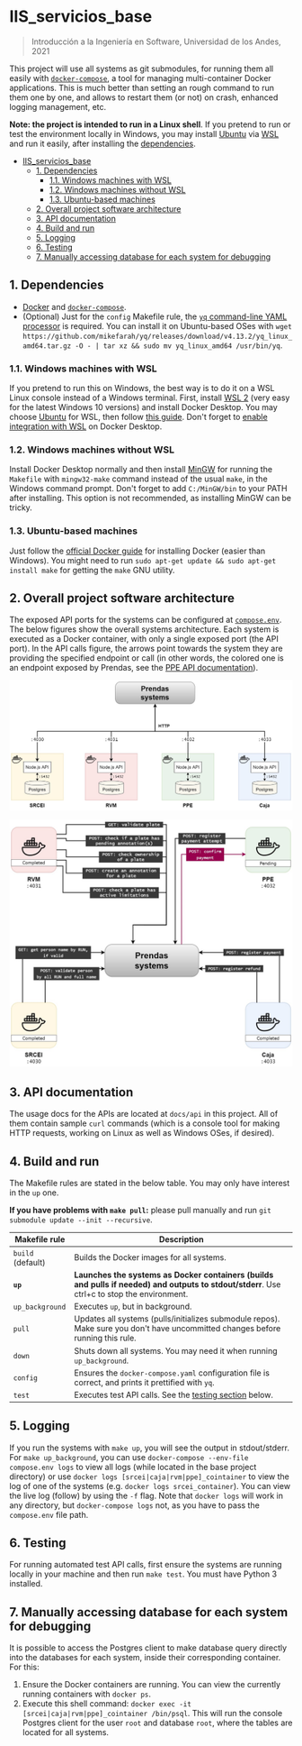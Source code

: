 # IIS_servicios_base

> Introducción a la Ingeniería en Software, Universidad de los Andes, 2021

This project will use all systems as git submodules, for running them all easily with [`docker-compose`](https://docs.docker.com/compose/), a tool for managing multi-container Docker applications. This is much better than setting an rough command to run them one by one, and allows to restart them (or not) on crash, enhanced logging management, etc.

**Note: the project is intended to run in a Linux shell**. If you pretend to run or test the environment locally in Windows, you may install [Ubuntu](https://www.microsoft.com/en-us/p/ubuntu-2004-lts/9n6svws3rx71) via [WSL](https://docs.microsoft.com/en-us/windows/wsl/install) and run it easily, after installing the [dependencies](#dependencies).

- [IIS_servicios_base](#iis_servicios_base)
  - [1. Dependencies](#1-dependencies)
    - [1.1. Windows machines with WSL](#11-windows-machines-with-wsl)
    - [1.2. Windows machines without WSL](#12-windows-machines-without-wsl)
    - [1.3. Ubuntu-based machines](#13-ubuntu-based-machines)
  - [2. Overall project software architecture](#2-overall-project-software-architecture)
  - [3. API documentation](#3-api-documentation)
  - [4. Build and run](#4-build-and-run)
  - [5. Logging](#5-logging)
  - [6. Testing](#6-testing)
  - [7. Manually accessing database for each system for debugging](#7-manually-accessing-database-for-each-system-for-debugging)

## 1. Dependencies

- [Docker](https://docs.docker.com/get-docker/) and [`docker-compose`](https://docs.docker.com/compose/install/).
- (Optional) Just for the `config` Makefile rule, the [`yq` command-line YAML processor](https://github.com/mikefarah/yq) is required. You can install it on Ubuntu-based OSes with `wget https://github.com/mikefarah/yq/releases/download/v4.13.2/yq_linux_amd64.tar.gz -O - | tar xz && sudo mv yq_linux_amd64 /usr/bin/yq`.

### 1.1. Windows machines with WSL

If you pretend to run this on Windows, the best way is to do it on a WSL Linux console instead of a Windows terminal. First, install [WSL 2](https://docs.microsoft.com/en-us/windows/wsl/install) (very easy for the latest Windows 10 versions) and install Docker Desktop. You may choose [Ubuntu](https://www.microsoft.com/en-us/p/ubuntu-2004-lts/9n6svws3rx71) for WSL, then follow [this guide](https://nickjanetakis.com/blog/setting-up-docker-for-windows-and-wsl-to-work-flawlessly). Don't forget to [enable integration with WSL](./docs/Docker_Ubuntu_WSL_config.png) on Docker Desktop.

### 1.2. Windows machines without WSL

Install Docker Desktop normally and then install [MinGW](https://sourceforge.net/projects/mingw/) for running the `Makefile` with `mingw32-make` command instead of the usual `make`, in the Windows command prompt. Don't forget to add `C:/MinGW/bin` to your PATH after installing. This option is not recommended, as installing MinGW can be tricky.

### 1.3. Ubuntu-based machines

Just follow the [official Docker guide](https://docs.docker.com/engine/install/ubuntu/) for installing Docker (easier than Windows). You might need to run `sudo apt-get update && sudo apt-get install make` for getting the `make` GNU utility.

## 2. Overall project software architecture

The exposed API ports for the systems can be configured at [`compose.env`](./compose.env). The below figures show the overall systems architecture. Each system is executed as a Docker container, with only a single exposed port (the API port). In the API calls figure, the arrows point towards the system they are providing the specified endpoint or call (in other words, the colored one is an endpoint exposed by Prendas, see the [PPE API documentation](./docs/api/PPE.md)).

![Overall systems diagram](./docs/diagram_overall.jpg "Overall diagram")

![API calls](./docs/diagram_api_calls.jpg "API calls diagram")

## 3. API documentation

The usage docs for the APIs are located at `docs/api` in this project. All of them contain sample `curl` commands (which is a console tool for making HTTP requests, working on Linux as well as Windows OSes, if desired).

## 4. Build and run

The Makefile rules are stated in the below table. You may only have interest in the `up` one.

**If you have problems with `make pull`:** please pull manually and run `git submodule update --init --recursive`.

| Makefile rule     | Description                                                                                                                                  |
| ----------------- | -------------------------------------------------------------------------------------------------------------------------------------------- |
| `build` (default) | Builds the Docker images for all systems.                                                                                                    |
| **`up`**          | **Launches the systems as Docker containers (builds and pulls if needed) and outputs to stdout/stderr**. Use ctrl+c to stop the environment. |
| `up_background`   | Executes `up`, but in background.                                                                                                            |
| `pull`            | Updates all systems (pulls/initializes submodule repos). Make sure you don't have uncommitted changes before running this rule.              |
| `down`            | Shuts down all systems. You may need it when running `up_background`.                                                                        |
| `config`          | Ensures the `docker-compose.yaml` configuration file is correct, and prints it prettified with `yq`.                                         |
| `test`            | Executes test API calls. See the [testing section](#testing) below.                                                                          |

## 5. Logging

If you run the systems with `make up`, you will see the output in stdout/stderr. For `make up_background`, you can use `docker-compose --env-file compose.env logs` to view all logs (while located in the base project directory) or use `docker logs [srcei|caja|rvm|ppe]_cointainer` to view the log of one of the systems (e.g. `docker logs srcei_container`). You can view the live log (follow) by using the `-f` flag. Note that `docker logs` will work in any directory, but `docker-compose logs` not, as you have to pass the `compose.env` file path.

## 6. Testing

For running automated test API calls, first ensure the systems are running locally in your machine and then run `make test`. You must have Python 3 installed.

## 7. Manually accessing database for each system for debugging

It is possible to access the Postgres client to make database query directly into the databases for each system, inside their corresponding container. For this:

1. Ensure the Docker containers are running. You can view the currently running containers with `docker ps`.
2. Execute this shell command: `docker exec -it [srcei|caja|rvm|ppe]_cointainer /bin/psql`. This will run the console Postgres client for the user `root` and database `root`, where the tables are located for all systems.
